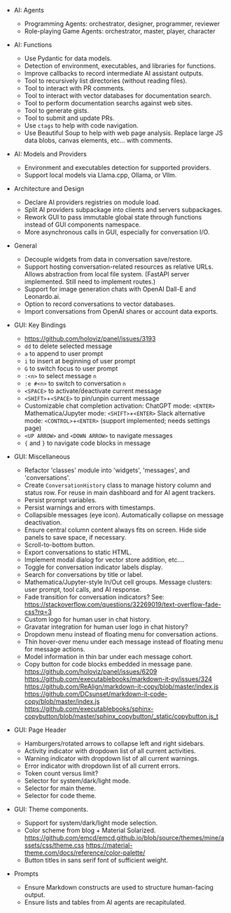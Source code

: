 * AI: Agents
    - Programming Agents: orchestrator, designer, programmer, reviewer
    - Role-playing Game Agents: orchestrator, master, player, character

* AI: Functions

    - Use Pydantic for data models.
    - Detection of environment, executables, and libraries for functions.
    - Improve callbacks to record intermediate AI assistant outputs.
    - Tool to recursively list directories (without reading files).
    - Tool to interact with PR comments.
    - Tool to interact with vector databases for documentation search.
    - Tool to perform documentation searchs against web sites.
    - Tool to generate gists.
    - Tool to submit and update PRs.
    - Use `ctags` to help with code navigation.
    - Use Beautiful Soup to help with web page analysis.
      Replace large JS data blobs, canvas elements, etc... with comments.

* AI: Models and Providers

    - Environment and executables detection for supported providers.
    - Support local models via Llama.cpp, Ollama, or Vllm.

* Architecture and Design

    - Declare AI providers registries on module load.
    - Split AI providers subpackage into clients and servers subpackages.
    - Rework GUI to pass immutable global state through functions
      instead of GUI components namespace.
    - More asynchronous calls in GUI, especially for conversation I/O.

* General

    - Decouple widgets from data in conversation save/restore.
    - Support hosting conversation-related resources as relative URLs.
      Allows abstraction from local file system.
      (FastAPI server implemented. Still need to implement routes.)
    - Support for image generation chats with OpenAI Dall-E and Leonardo.ai.
    - Option to record conversations to vector databases.
    - Import conversations from OpenAI shares or account data exports.

* GUI: Key Bindings

    - https://github.com/holoviz/panel/issues/3193
    - `dd` to delete selected message
    - `a` to append to user prompt
    - `i` to insert at beginning of user prompt
    - `G` to switch focus to user prompt
    - `:<n>` to select message `n`
    - `:e #<n>` to switch to conversation `n`
    - `<SPACE>` to activate/deactivate current message
    - `<SHIFT>`+`<SPACE>` to pin/unpin current message
    - Customizable chat completion activation:
      ChatGPT mode: `<ENTER>`
      Mathematica/Jupyter mode: `<SHIFT>`+`<ENTER>`
      Slack alternative mode: `<CONTROL>`+`<ENTER>`
      (support implemented; needs settings page)
    - `<UP ARROW>` and `<DOWN ARROW>` to navigate messages
    - `{` and `}` to navigate code blocks in message

* GUI: Miscellaneous

    - Refactor 'classes' module into 'widgets', 'messages', and
      'conversations'.
    - Create `ConversationHistory` class to manage history column and status
      row. For reuse in main dashboard and for AI agent trackers.
    - Persist prompt variables.
    - Persist warnings and errors with timestamps.
    - Collapsible messages (eye icon). Automatically collapse on message
      deactivation.
    - Ensure central column content always fits on screen. Hide side panels
      to save space, if necessary.
    - Scroll-to-bottom button.
    - Export conversations to static HTML.
    - Implement modal dialog for vector store addition, etc....
    - Toggle for conversation indicator labels display.
    - Search for conversations by title or label.
    - Mathematica/Jupyter-style In/Out cell groups.
      Message clusters: user prompt, tool calls, and AI response.
    - Fade transition for conversation indicators?
      See: https://stackoverflow.com/questions/32269019/text-overflow-fade-css?rq=3
    - Custom logo for human user in chat history.
    - Gravatar integration for human user logo in chat history?
    - Dropdown menu instead of floating menu for conversation actions.
    - Thin hover-over menu under each message instead of floating menu for
      message actions.
    - Model information in thin bar under each message cohort.
    - Copy button for code blocks embedded in message pane.
      https://github.com/holoviz/panel/issues/6209
      https://github.com/executablebooks/markdown-it-py/issues/324
      https://github.com/ReAlign/markdown-it-copy/blob/master/index.js
      https://github.com/DCsunset/markdown-it-code-copy/blob/master/index.js
      https://github.com/executablebooks/sphinx-copybutton/blob/master/sphinx_copybutton/_static/copybutton.js_t

* GUI: Page Header

    - Hamburgers/rotated arrows to collapse left and right sidebars.
    - Activity indicator with dropdown list of all current activities.
    - Warning indicator with dropdown list of all current warnings.
    - Error indicator with dropdown list of all current errors.
    - Token count versus limit?
    - Selector for system/dark/light mode.
    - Selector for main theme.
    - Selector for code theme.

* GUI: Theme components.

    - Support for system/dark/light mode selection.
    - Color scheme from blog + Material Solarized.
      https://github.com/emcd/emcd.github.io/blob/source/themes/mine/assets/css/theme.css
      https://material-theme.com/docs/reference/color-palette/
    - Button titles in sans serif font of sufficient weight.

* Prompts

    - Ensure Markdown constructs are used to structure human-facing output.
    - Ensure lists and tables from AI agents are recapitulated.
